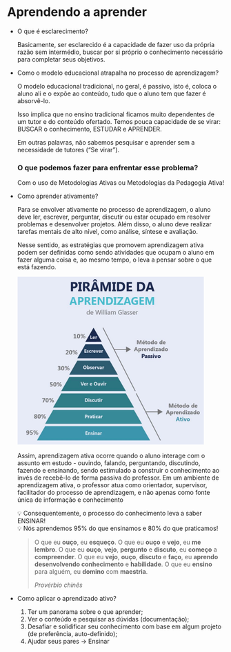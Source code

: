 # Aprendendo a aprender

- O que é esclarecimento?
    
    Basicamente, ser esclarecido é a capacidade de fazer uso da própria razão sem intermédio, buscar por si próprio o conhecimento necessário para completar seus objetivos.
    
- Como o modelo educacional atrapalha no processo de aprendizagem?
    
    O modelo educacional tradicional, no geral, é passivo, isto é, coloca o aluno ali e o expõe ao
    conteúdo, tudo que o aluno tem que fazer é absorvê-lo.
    
    Isso implica que no ensino tradicional ficamos muito dependentes de um tutor e do conteúdo ofertado. Temos pouca capacidade de se virar: BUSCAR o conhecimento, ESTUDAR e APRENDER.
    
    Em outras palavras, não sabemos pesquisar e aprender sem a necessidade de tutores (“Se virar”).
    
    ### O que podemos fazer para enfrentar esse problema?
    
    Com o uso de Metodologias Ativas ou Metodologias da Pedagogia Ativa!
    
- Como aprender ativamente?
    
    Para se envolver ativamente no processo de aprendizagem, o aluno deve ler, escrever, perguntar, discutir ou estar ocupado em resolver problemas e desenvolver projetos. Além disso, o aluno deve realizar tarefas mentais de alto nível, como análise, síntese e avaliação.
    
    Nesse sentido, as estratégias que promovem aprendizagem ativa podem ser definidas como sendo atividades que ocupam o aluno em fazer alguma coisa e, ao mesmo tempo, o leva a pensar sobre o que está fazendo.
    
    ![Untitled](Aprendendo%20a%20aprender%206fc46fe99d434a03bc5709f0acff348f/Untitled.png)
    
    Assim, aprendizagem ativa ocorre quando o aluno interage com o assunto em estudo - ouvindo, falando, perguntando, discutindo, fazendo e ensinando, sendo estimulado a construir o conhecimento ao invés de recebê-lo de forma passiva do professor. Em um ambiente de aprendizagem ativa, o professor atua como orientador, supervisor, facilitador do processo de aprendizagem, e não apenas como fonte única de informação e conhecimento
    
    <aside>
    💡 Consequentemente, o processo do conhecimento leva a saber ENSINAR!
    
    </aside>
    
    <aside>
    💡 Nós aprendemos 95% do que ensinamos e 80% do que praticamos!
    
    </aside>
    
    > O que eu **ouço**, eu **esqueço**.
    O que eu **ouço** e **vejo**, eu **me lembro**.
    O que eu **ouço**, **vejo**, **pergunto** e **discuto**,
    eu **começo** a **compreender**.
    O que eu **vejo**, **ouço**, **discuto** e **faço**, eu
    **aprendo desenvolvendo conhecimento**
    e **habilidade**.
    O que eu **ensino** para alguém, eu
    **domino** com **maestria**.
    > 
    > 
    > *Provérbio chinês*
    > 
- Como aplicar o aprendizado ativo?
    1. Ter um panorama sobre o que aprender;
    2. Ver o conteúdo e pesquisar as dúvidas (documentação);
    3. Desafiar e solidificar seu conhecimento com base em algum projeto (de preferência, auto-definido);
    4. Ajudar seus pares -> Ensinar